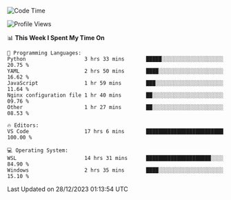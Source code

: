 <!--START_SECTION:waka-->
![Code Time](http://img.shields.io/badge/Code%20Time-470%20hrs%201%20min-blue)

![Profile Views](http://img.shields.io/badge/Profile%20Views-3-blue)

📊 **This Week I Spent My Time On** 

```text
💬 Programming Languages: 
Python                   3 hrs 33 mins       █████░░░░░░░░░░░░░░░░░░░░   20.75 % 
YAML                     2 hrs 50 mins       ████░░░░░░░░░░░░░░░░░░░░░   16.62 % 
JavaScript               1 hr 59 mins        ███░░░░░░░░░░░░░░░░░░░░░░   11.64 % 
Nginx configuration file 1 hr 40 mins        ██░░░░░░░░░░░░░░░░░░░░░░░   09.76 % 
Other                    1 hr 27 mins        ██░░░░░░░░░░░░░░░░░░░░░░░   08.53 % 

🔥 Editors: 
VS Code                  17 hrs 6 mins       █████████████████████████   100.00 % 

💻 Operating System: 
WSL                      14 hrs 31 mins      █████████████████████░░░░   84.90 % 
Windows                  2 hrs 35 mins       ████░░░░░░░░░░░░░░░░░░░░░   15.10 % 
```


 Last Updated on 28/12/2023 01:13:54 UTC
<!--END_SECTION:waka-->
